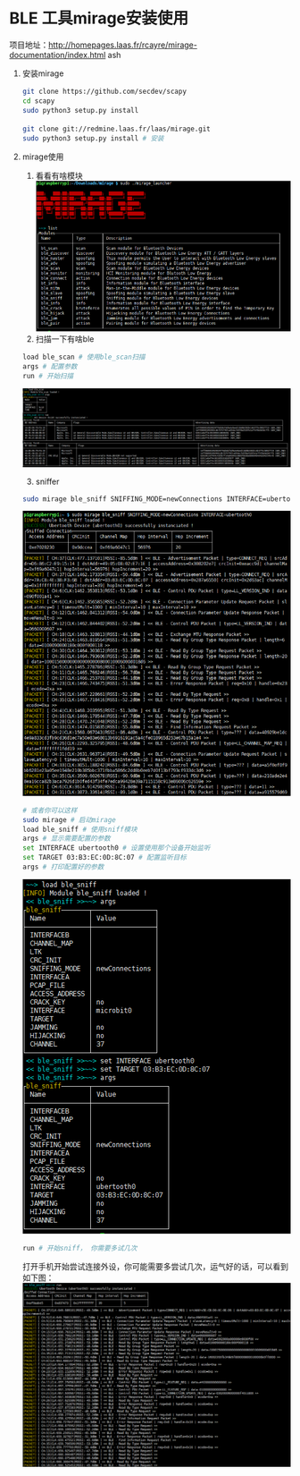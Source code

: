 ﻿
# BLE 工具mirage安装使用
项目地址：http://homepages.laas.fr/rcayre/mirage-documentation/index.html
ash
1. 安装mirage
    ```bash
    git clone https://github.com/secdev/scapy
    cd scapy
    sudo python3 setup.py install
    
    git clone git://redmine.laas.fr/laas/mirage.git
    sudo python3 setup.py install # 安装
    ```
2. mirage使用
    1. 看看有啥模块
    ![](26.png)
    2. 扫描一下有啥ble
    ```bash
    load ble_scan # 使用ble_scan扫描
    args # 配置参数
    run # 开始扫描
    ```
    ![](27.png)
    
    3. sniffer
    ```bash
    sudo mirage ble_sniff SNIFFING_MODE=newConnections INTERFACE=ubertooth0 # 可以使用这个命令一次完成对新连接的sniffer
    ```
     ![](25.png)
     
    ```bash
    # 或者你可以这样
    sudo mirage # 启动mirage
    load ble_sniff # 使用sniff模块
    args # 显示需要配置的参数
    set INTERFACE ubertooth0 # 设置使用那个设备开始监听
    set TARGET 03:B3:EC:0D:8C:07 # 配置监听目标
    args # 打印配置好的参数
    ```
    ![](28.png)
    
    ```bash
    run # 开始sniff， 你需要多试几次
    ```
    打开手机开始尝试连接外设，你可能需要多尝试几次，运气好的话，可以看到如下图：</br>
    ![](29.png)
    
   